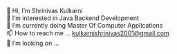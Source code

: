 👋 Hi, I’m Shrinivas Kulkarni
<br>
👀 I’m interested in Java Backend Development 
<br>
🌱 I’m currently doing Master Of Computer Applications
<br>
📫 How to reach me ... kulkarnishrinivas2001@gmail.com
<br>
💞️ I’m looking  on ...

<!---
Shrinivas2001/Shrinivas2001 is a ✨ special ✨ repository because its `README.md` (this file) appears on your GitHub profile.
You can click the Preview link to take a look at your changes.
--->
